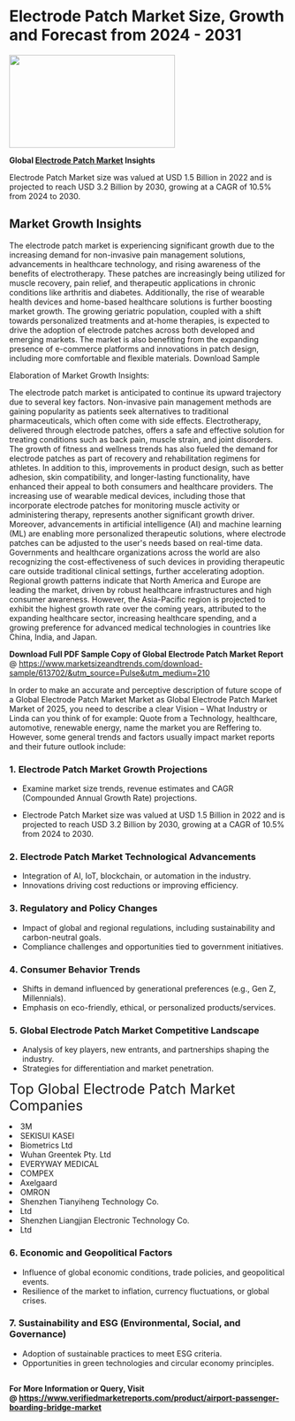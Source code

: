 <H1>Electrode Patch Market Size, Growth and Forecast from 2024 - 2031</H1><img class="aligncenter size-medium wp-image-584254" src="https://thirdeyenews.in/wp-content/uploads/2024/09/Global-Market-Research-300x168.jpeg" alt="" width="300" height="168" /><p><strong>Global&nbsp;<a href="https://www.marketsizeandtrends.com/download-sample/613702/&amp;utm_source=Pulse&amp;utm_medium=210">Electrode Patch Market</a> Insights</strong></p><p>Electrode Patch Market size was valued at USD 1.5 Billion in 2022 and is projected to reach USD 3.2 Billion by 2030, growing at a CAGR of 10.5% from 2024 to 2030.</p><p><h2>Market Growth Insights</h2> <p>The electrode patch market is experiencing significant growth due to the increasing demand for non-invasive pain management solutions, advancements in healthcare technology, and rising awareness of the benefits of electrotherapy. These patches are increasingly being utilized for muscle recovery, pain relief, and therapeutic applications in chronic conditions like arthritis and diabetes. Additionally, the rise of wearable health devices and home-based healthcare solutions is further boosting market growth. The growing geriatric population, coupled with a shift towards personalized treatments and at-home therapies, is expected to drive the adoption of electrode patches across both developed and emerging markets. The market is also benefiting from the expanding presence of e-commerce platforms and innovations in patch design, including more comfortable and flexible materials. Download Sample</p> <p>Elaboration of Market Growth Insights:</p> <p>The electrode patch market is anticipated to continue its upward trajectory due to several key factors. Non-invasive pain management methods are gaining popularity as patients seek alternatives to traditional pharmaceuticals, which often come with side effects. Electrotherapy, delivered through electrode patches, offers a safe and effective solution for treating conditions such as back pain, muscle strain, and joint disorders. The growth of fitness and wellness trends has also fueled the demand for electrode patches as part of recovery and rehabilitation regimens for athletes. In addition to this, improvements in product design, such as better adhesion, skin compatibility, and longer-lasting functionality, have enhanced their appeal to both consumers and healthcare providers. The increasing use of wearable medical devices, including those that incorporate electrode patches for monitoring muscle activity or administering therapy, represents another significant growth driver. Moreover, advancements in artificial intelligence (AI) and machine learning (ML) are enabling more personalized therapeutic solutions, where electrode patches can be adjusted to the user's needs based on real-time data. Governments and healthcare organizations across the world are also recognizing the cost-effectiveness of such devices in providing therapeutic care outside traditional clinical settings, further accelerating adoption. Regional growth patterns indicate that North America and Europe are leading the market, driven by robust healthcare infrastructures and high consumer awareness. However, the Asia-Pacific region is projected to exhibit the highest growth rate over the coming years, attributed to the expanding healthcare sector, increasing healthcare spending, and a growing preference for advanced medical technologies in countries like China, India, and Japan. </p><p><span class=""><strong>Download Full PDF Sample Copy of Global Electrode Patch Market Report</strong> @ <a href="https://www.marketsizeandtrends.com/download-sample/613702/&amp;utm_source=Pulse&amp;utm_medium=210" target="_blank">https://www.marketsizeandtrends.com/download-sample/613702/&amp;utm_source=Pulse&amp;utm_medium=210</a></span></p><p>In order to make an accurate and perceptive description of future scope of a Global&nbsp;Electrode Patch Market Market as Global&nbsp;Electrode Patch Market Market of 2025, you need to describe a clear Vision &ndash; What Industry or Linda can you think of for example: Quote from a Technology, healthcare, automotive, renewable energy, name the market you are Reffering to. However, some general trends and factors usually impact market reports and their future outlook include:</p><h3>1.&nbsp;<strong>Electrode Patch Market Growth Projections</strong></h3><ul><li>Examine market size trends, revenue estimates and CAGR (Compounded Annual Growth Rate) projections.</li><li><p>Electrode Patch Market size was valued at USD 1.5 Billion in 2022 and is projected to reach USD 3.2 Billion by 2030, growing at a CAGR of 10.5% from 2024 to 2030.</p></li></ul><h3>2.&nbsp;<strong>Electrode Patch Market Technological Advancements</strong></h3><ul><li>Integration of AI, IoT, blockchain, or automation in the industry.</li><li>Innovations driving cost reductions or improving efficiency.</li></ul><h3>3.&nbsp;<strong>Regulatory and Policy Changes</strong></h3><ul><li>Impact of global and regional regulations, including sustainability and carbon-neutral goals.</li><li>Compliance challenges and opportunities tied to government initiatives.</li></ul><h3>4.&nbsp;<strong>Consumer Behavior Trends</strong></h3><ul><li>Shifts in demand influenced by generational preferences (e.g., Gen Z, Millennials).</li><li>Emphasis on eco-friendly, ethical, or personalized products/services.</li></ul><h3>5.&nbsp;<strong>Global Electrode Patch Market Competitive Landscape</strong></h3><ul><li>Analysis of key players, new entrants, and partnerships shaping the industry.</li><li>Strategies for differentiation and market penetration.</li></ul><p data-pm-slice="1 1 []"><span style="color: inherit; font-family: inherit; font-size: 25px;">Top Global Electrode Patch Market Companies</span></p><div class="" data-test-id=""><p><li>3M</li><li> SEKISUI KASEI</li><li> Biometrics Ltd</li><li> Wuhan Greentek Pty. Ltd</li><li> EVERYWAY MEDICAL</li><li> COMPEX</li><li> Axelgaard</li><li> OMRON</li><li> Shenzhen Tianyiheng Technology Co.</li><li> Ltd</li><li> Shenzhen Liangjian Electronic Technology Co.</li><li> Ltd</li></p></div><h3>6.&nbsp;<strong>Economic and Geopolitical Factors</strong></h3><ul><li>Influence of global economic conditions, trade policies, and geopolitical events.</li><li>Resilience of the market to inflation, currency fluctuations, or global crises.</li></ul><h3>7.&nbsp;<strong>Sustainability and ESG (Environmental, Social, and Governance)</strong></h3><ul><li>Adoption of sustainable practices to meet ESG criteria.</li><li>Opportunities in green technologies and circular economy principles.</li></ul><h2><strong style="font-size: 14px;">For More Information or Query, Visit @&nbsp;</strong><a style="background-color: #ffffff; font-size: 14px;" href="https://www.marketsizeandtrends.com/report/electrode-patch-market/" target="_blank">https://www.verifiedmarketreports.com/product/airport-passenger-boarding-bridge-market</a></h2>
